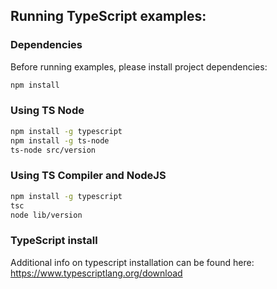 ## Running TypeScript examples:

### Dependencies

Before running examples, please install project dependencies:

```bash
npm install
```

### Using TS Node

```bash
npm install -g typescript
npm install -g ts-node
ts-node src/version
```

### Using TS Compiler and NodeJS

```bash
npm install -g typescript
tsc
node lib/version
```

### TypeScript install
Additional info on typescript installation can be found here:
https://www.typescriptlang.org/download
